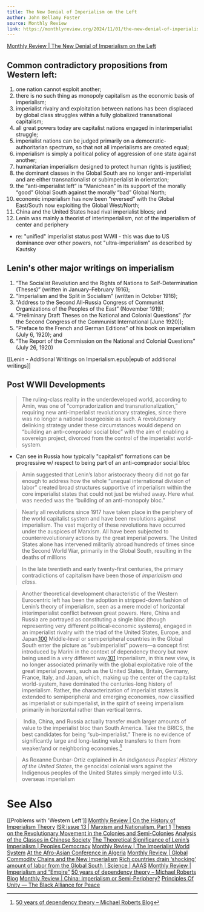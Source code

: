 ```yaml
---
title: The New Denial of Imperialism on the Left
author: John Bellamy Foster
source: Monthly Review
link: https://monthlyreview.org/2024/11/01/the-new-denial-of-imperialism-on-the-left/
---
```


[Monthly Review | The New Denial of Imperialism on the Left](https://monthlyreview.org/2024/11/01/the-new-denial-of-imperialism-on-the-left/)



## Common contradictory propositions from Western left:
1. one nation cannot exploit another; 
2. there is no such thing as monopoly capitalism as the economic basis of imperialism; 
3. imperialist rivalry and exploitation between nations has been displaced by global class struggles within a fully globalized transnational capitalism; 
4. all great powers today are capitalist nations engaged in interimperialist struggle; 
5. imperialist nations can be judged primarily on a democratic-authoritarian spectrum, so that not all imperialisms are created equal; 
6. imperialism is simply a political policy of aggression of one state against another; 
7. humanitarian imperialism designed to protect human rights is justified; 
8. the dominant classes in the Global South are no longer anti-imperialist and are either transnationalist or subimperialist in orientation; 
9. the “anti-imperialist left” is “Manichean” in its support of the morally “good” Global South against the morally “bad” Global North; 
10. economic imperialism has now been “reversed” with the Global East/South now exploiting the Global West/North; 
11. China and the United States head rival imperialist blocs; and 
12. Lenin was mainly a theorist of interimperialism, not of the imperialism of center and periphery

- re: "unified" imperialist status post WWII - this was due to US dominance over other powers, not "ultra-imperialism" as described by Kautsky

## Lenin's other major writings on imperialism
1. “The Socialist Revolution and the Rights of Nations to Self-Determination (Theses)” (written in January–February 1916); 
2. “Imperialism and the Split in Socialism” (written in October 1916); 
3. “Address to the Second All-Russia Congress of Communist Organizations of the Peoples of the East” (November 1919); 
4. “Preliminary Draft Theses on the National and Colonial Questions” (for the Second Congress of the Communist International [June 1920]); 
5. “Preface to the French and German Editions” of his book on imperialism (July 6, 1920); and 
6. “The Report of the Commission on the National and Colonial Questions” (July 26, 1920)

[[Lenin - Additional Writings on Imperialism.epub|epub of additional writings]]

## Post WWII Developments

>The ruling-class reality in the underdeveloped world, according to Amin, was one of “compradorization and transnationalization,” requiring new anti-imperialist revolutionary strategies, since there was no longer a national bourgeoisie as such. A revolutionary delinking strategy under these circumstances would depend on “building an anti-comprador social bloc” with the aim of enabling a sovereign project, divorced from the control of the imperialist world-system.
- Can see in Russia how typically "capitalist" formations can be progressive w/ respect to being part of an anti-comprador social bloc

>Amin suggested that Lenin’s labor aristocracy theory did not go far enough to address how the whole “unequal international division of labor” created broad structures supportive of imperialism within the core imperialist states that could not just be wished away. Here what was needed was the “building of an anti-monopoly bloc.”


>Nearly all revolutions since 1917 have taken place in the periphery of the world capitalist system and have been revolutions against imperialism. The vast majority of these revolutions have occurred under the auspices of Marxism. All have been subjected to counterrevolutionary actions by the great imperial powers. The United States alone has intervened militarily abroad hundreds of times since the Second World War, primarily in the Global South, resulting in the deaths of millions

>In the late twentieth and early twenty-first centuries, the primary contradictions of capitalism have been those of _imperialism and class_.

>Another theoretical development characteristic of the Western Eurocentric left has been the adoption in stripped-down fashion of Lenin’s theory of imperialism, seen as a mere model of horizontal interimperialist conflict between great powers. Here, China and Russia are portrayed as constituting a single bloc (though representing very different political-economic systems), engaged in an imperialist rivalry with the triad of the United States, Europe, and Japan.[100](chrome-extension://ecabifbgmdmgdllomnfinbmaellmclnh/data/reader/index.html?id=2003712596&url=https%3A%2F%2Fmonthlyreview.org%2F2024%2F11%2F01%2Fthe-new-denial-of-imperialism-on-the-left%2F#en100) Middle-level or semiperipheral countries in the Global South enter the picture as “subimperialist” powers—a concept first introduced by Marini in the context of dependency theory but now being used in a very different way.[101](chrome-extension://ecabifbgmdmgdllomnfinbmaellmclnh/data/reader/index.html?id=2003712596&url=https%3A%2F%2Fmonthlyreview.org%2F2024%2F11%2F01%2Fthe-new-denial-of-imperialism-on-the-left%2F#en101) Imperialism, in this new view, is no longer associated primarily with the global exploitative role of the great imperial powers, such as the United States, Britain, Germany, France, Italy, and Japan, which, making up the center of the capitalist world-system, have dominated the centuries-long history of imperialism. Rather, the characterization of imperialist states is extended to semiperipheral and emerging economies, now classified as imperialist or subimperialist, in the spirit of seeing imperialism primarily in horizontal rather than vertical terms.

> India, China, and Russia actually transfer much larger amounts of value to the imperialist bloc than South America. Take the BRICS, the best candidates for being “sub-imperialist.” There is no evidence of significantly large and long-lasting value transfers to them from weaker/and or neighboring economies.[^1]

>As Roxanne Dunbar-Ortiz explained in _An Indigenous Peoples’ History of the United States_, the genocidal colonial wars against the Indigenous peoples of the United States simply merged into U.S. overseas imperialism


# See Also

 [[Problems with 'Western Left']]
[Monthly Review | On the History of Imperialism Theory](https://monthlyreview.org/2007/12/01/on-the-history-of-imperialism-theory/)
[ISR issue 13 | Marxism and Nationalism, Part 1](https://isreview.org/issues/13/marxism_nationalism_part1/)
[Theses on the Revolutionary Movement in the Colonies and Semi-Colonies](https://www.revolutionarydemocracy.org/archive/ColNatQ6.htm)
[Analysis of the Classes in Chinese Society](https://redsails.org/analysis-of-the-classes-in-chinese-society/)
[The Theoretical Significance of Lenin’s Imperialism | Peoples Democracy](https://peoplesdemocracy.in/2024/0121_pd/theoretical-significance-lenin%E2%80%99s-imperialism)
[Monthly Review | The Imperialist World System](https://monthlyreview.org/2007/05/01/the-imperialist-world-system/)
[At the Afro-Asian Conference in Algeria](https://www.marxists.org/archive/guevara/1965/02/24.htm)
[Monthly Review | Global Commodity Chains and the New Imperialism](https://monthlyreview.org/2019/03/01/global-commodity-chains-and-the-new-imperialism/)
[Rich countries drain ‘shocking’ amount of labor from the Global South | Science | AAAS](https://www.science.org/content/article/rich-countries-drain-shocking-amount-labor-global-south/)
[Monthly Review | Imperialism and “Empire”](https://monthlyreview.org/2001/12/01/imperialism-and-empire/)
[50 years of dependency theory – Michael Roberts Blog](https://thenextrecession.wordpress.com/2023/11/04/50-years-of-dependency-theory/)
[Monthly Review | China: Imperialism or Semi-Periphery?](https://monthlyreview.org/2021/07/01/china-imperialism-or-semi-periphery/)
[Principles Of Unity — The Black Alliance for Peace](https://blackallianceforpeace.com/principles-of-unity)

[^1]: [50 years of dependency theory – Michael Roberts Blog](https://thenextrecession.wordpress.com/2023/11/04/50-years-of-dependency-theory/)